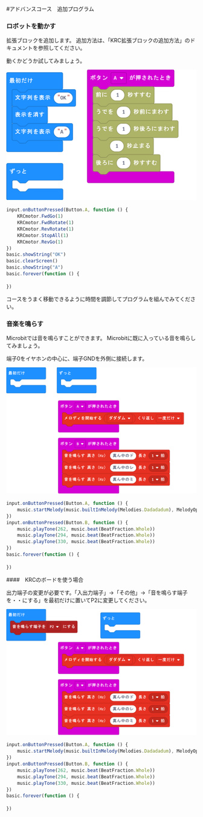 #アドバンスコース　追加プログラム
### ロボットを動かす

拡張ブロックを追加します。
追加方法は、「KRC拡張ブロックの追加方法」のドキュメントを参照してください。

動くかどうか試してみましょう。

![microbit-Robot_lesson1](./fig/microbit-Robot_lesson1.png)

```javascript
input.onButtonPressed(Button.A, function () {
    KRCmotor.FwdGo(1)
    KRCmotor.FwdRotate(1)
    KRCmotor.RevRotate(1)
    KRCmotor.StopAll(1)
    KRCmotor.RevGo(1)
})
basic.showString("OK")
basic.clearScreen()
basic.showString("A")
basic.forever(function () {
	
})
```



コースをうまく移動できるように時間を調節してプログラムを組んでみてください。



### 音楽を鳴らす

Microbitでは音を鳴らすことができます。
Microbitに既に入っている音を鳴らしてみましょう。

端子0をイヤホンの中心に、端子GNDを外側に接続します。

![microbit-music](./fig/microbit-music.png)



```javascript
input.onButtonPressed(Button.A, function () {
    music.startMelody(music.builtInMelody(Melodies.Dadadadum), MelodyOptions.Once)
})
input.onButtonPressed(Button.B, function () {
    music.playTone(262, music.beat(BeatFraction.Whole))
    music.playTone(294, music.beat(BeatFraction.Whole))
    music.playTone(330, music.beat(BeatFraction.Whole))
})
basic.forever(function () {
	
})
```



####　KRCのボードを使う場合

出力端子の変更が必要です。「入出力端子」->「その他」->「音を鳴らす端子を・・にする」を最初だけに置いてP2に変更してください。

![microbit-music_krc](./fig/microbit-music_krc.png)



```javascript
input.onButtonPressed(Button.A, function () {
    music.startMelody(music.builtInMelody(Melodies.Dadadadum), MelodyOptions.Once)
})
input.onButtonPressed(Button.B, function () {
    music.playTone(262, music.beat(BeatFraction.Whole))
    music.playTone(294, music.beat(BeatFraction.Whole))
    music.playTone(330, music.beat(BeatFraction.Whole))
})
basic.forever(function () {
	
})
```


